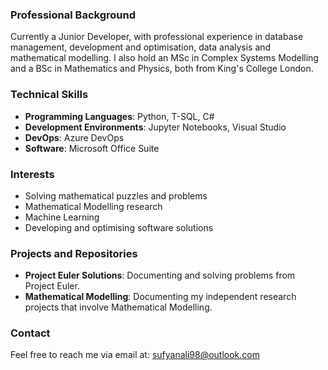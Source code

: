 ### Professional Background
Currently a Junior Developer, with professional experience in database management, development and optimisation, data analysis and mathematical modelling. I also hold an MSc in Complex Systems Modelling and a BSc in Mathematics and Physics, both from King's College London.

### Technical Skills
- **Programming Languages**: Python, T-SQL, C#
- **Development Environments**: Jupyter Notebooks, Visual Studio
- **DevOps**: Azure DevOps
- **Software**: Microsoft Office Suite

### Interests
- Solving mathematical puzzles and problems
- Mathematical Modelling research
- Machine Learning
- Developing and optimising software solutions

### Projects and Repositories
- **Project Euler Solutions**: Documenting and solving problems from Project Euler.
- **Mathematical Modelling**: Documenting my independent research projects that involve Mathematical Modelling.

### Contact
Feel free to reach me via email at: sufyanali98@outlook.com
<!---
sufali10/sufali10 is a ✨ special ✨ repository because its `README.md` (this file) appears on your GitHub profile.
You can click the Preview link to take a look at your changes.
--->
